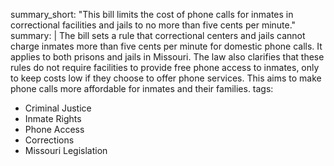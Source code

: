 summary_short: "This bill limits the cost of phone calls for inmates in correctional facilities and jails to no more than five cents per minute."
summary: |
  The bill sets a rule that correctional centers and jails cannot charge inmates more than five cents per minute for domestic phone calls. It applies to both prisons and jails in Missouri. The law also clarifies that these rules do not require facilities to provide free phone access to inmates, only to keep costs low if they choose to offer phone services. This aims to make phone calls more affordable for inmates and their families.
tags:
  - Criminal Justice
  - Inmate Rights
  - Phone Access
  - Corrections
  - Missouri Legislation
